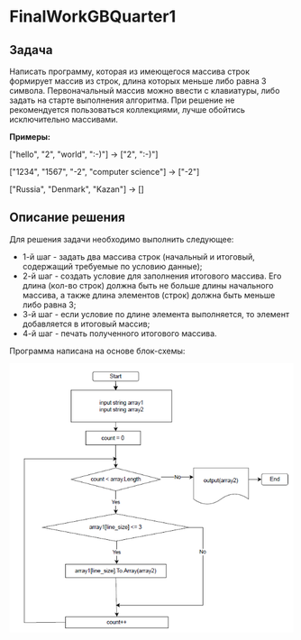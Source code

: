 # FinalWorkGBQuarter1

## Задача
Написать программу, которая из имеющегося массива строк формирует массив из строк, длина которых меньше либо равна 3 символа. Первоначальный массив можно ввести с клавиатуры, либо задать на старте выполнения алгоритма. При решение не рекомендуется пользоваться коллекциями, лучше обойтись исключительно массивами.

**Примеры:**

["hello", "2", "world", ":-)"] -> ["2", ":-)"]

["1234", "1567", "-2", "computer science"] -> ["-2"] 

["Russia", "Denmark", "Kazan"] -> []

## Описание решения
Для решения задачи необходимо выполнить следующее:
- 1-й шаг - задать два массива строк (начальный и итоговый, содержащий требуемые по условию данные);
- 2-й шаг - создать условие для заполнения итогового массива. Его длина (кол-во строк) должна быть не больше длины начального массива, а также длина элементов (строк) должна быть меньше либо равна 3;
- 3-й шаг - если условие по длине элемента выполняется, то элемент добавляется в итоговый массив;
- 4-й шаг - печать полученного итогового массива.

Программа написана на основе блок-схемы:

![shortArray](https://github.com/MillaAlex/FinalWorkGBQuarter1/blob/main/shortArray.png)

